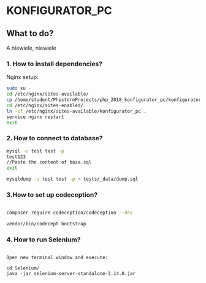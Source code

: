 # KONFIGURATOR_PC

## What to do?

A niewiele, niewiele

### 1. How to install dependencies?

Nginx setup:
```bash
sudo su -
cd /etc/nginx/sites-available/
cp /home/student/PhpstormProjects/php_2018_konfigurator_pc/konfigurator_pc .
cd /etc/nginx/sites-enabled/
ln -sf /etc/nginx/sites-available/konfigurator_pc .
service nginx restart 
exit
```


### 2. How to connect to database?

```bash
mysql -u test test -p
test123
//Paste the content of baza.sql
exit

mysqldump -u test test -p > tests/_data/dump.sql
```
### 3.How to set up codeception?
```bash

composer require codeception/codeception --dev

vendor/bin/codecept bootstrap
```
### 4. How to run Selenium?

```

Open new terminal window and execute:

cd Selenium/
java -jar selenium-server-standalone-3.14.0.jar
```

